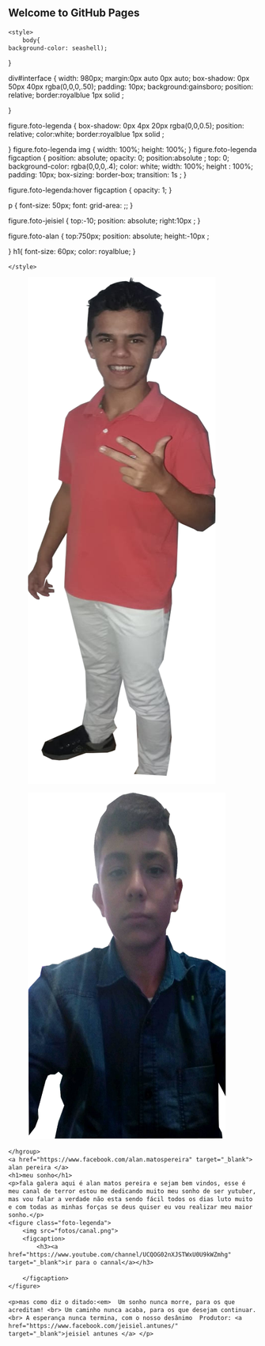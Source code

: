 ## Welcome to GitHub Pages

<!DOCTYPE html>
<html lang="pt-br"\>
<head>
    <meta charset="UTF-8"\>
    <title>titulo caçador de entidade</title>
    

    <style>
        body{
    background-color: seashell);
}


div#interface {
    width: 980px;
    margin:0px auto 0px auto;
    box-shadow: 0px 50px 40px  rgba(0,0,0,.50);
    padding: 10px;
    background:gainsboro;
    position: relative;
    border:royalblue 1px  solid ;
    
}


figure.foto-legenda {
    box-shadow: 0px 4px 20px  rgba(0,0,0.5);
    position: relative;
    color:white;
    border:royalblue 1px  solid ;

    
}
figure.foto-legenda img {
    width: 100%;
    height: 100%;
}
figure.foto-legenda figcaption {
    position: absolute;
    opacity: 0;
    position:absolute ;
    top: 0;
    background-color: rgba(0,0,0,.4);
    color: white;
    width: 100%;
    height : 100%;
    padding: 10px;
    box-sizing: border-box;
    transition: 1s ;
}

figure.foto-legenda:hover figcaption {
    opacity: 1;
}

p {
    font-size: 50px;
    font: grid-area: ;;
}

figure.foto-jeisiel {
    top:-10;
position: absolute;
right:10px ;
}

figure.foto-alan {
    top:750px;
    position: absolute;
    height:-10px ;
    
}
h1{
    font-size: 60px;
    color: royalblue;
} 



    

    </style>



</head>
<body>

<figure class="foto-jeisiel">
    <img src="fotos/jeisiel.png"\>
</figure>    
<figure class="foto-alan">
    <img src="fotos/alan.png" alt="some text" width=400 height=700>
</figure>
    <div id="interface"\>

    </hgroup>
    <a href="https://www.facebook.com/alan.matospereira" target="_blank"> alan pereira </a>
    <h1>meu sonho</h1>
    <p>fala galera aqui é alan matos pereira e sejam bem vindos, esse é meu canal de terror estou me dedicando muito meu sonho de ser yutuber, mas vou falar a verdade não esta sendo fácil todos os dias luto muito e com todas as minhas forças se deus quiser eu vou realizar meu maior sonho.</p>
    <figure class="foto-legenda">
        <img src="fotos/canal.png">
        <figcaption>
            <h3><a href="https://www.youtube.com/channel/UCQOG02nXJSTWxU0U9kWZmhg" target="_blank">ir para o cannal</a></h3>
        
        </figcaption>    
    </figure>
    
    <p>mas como diz o ditado:<em>  Um sonho nunca morre, para os que acreditam! <br> Um caminho nunca acaba, para os que desejam continuar. <br> A esperança nunca termina, com o nosso desânimo  Produtor: <a href="https://www.facebook.com/jeisiel.antunes/" target="_blank">jeisiel antunes </a> </p>

</body>
</hgroup>

</div>

</html>
